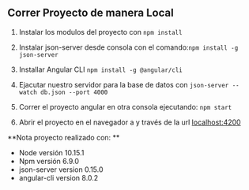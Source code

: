 ## Correr Proyecto de manera Local

1. Instalar los modulos del proyecto con `npm install`

3. Instalar json-server desde consola con el comando:`npm install -g json-server`

5. Installar Angular CLI `npm install -g @angular/cli`

7. Ejacutar nuestro servidor para la base de datos con `json-server --watch db.json --port 4000`

9. Correr el proyecto angular en otra consola ejecutando: `npm start`

11. Abrir el proyecto en el navegador a y través de la url [localhost:4200](https://localhost:4200)

**Nota proyecto realizado con:
**
- Node versión 10.15.1
- Npm versión 6.9.0
- json-server version 0.15.0
- angular-cli version 8.0.2


